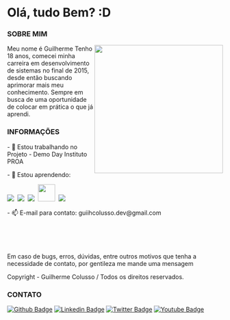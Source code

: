 # Olá, tudo Bem? :D

### SOBRE MIM

<img align="right" src="https://github.com/Gelzieny/gelzieny/blob/main/imagens/user.png?raw=true" width="300"/>

<p>Meu nome é Guilherme Tenho 18 anos, comecei minha carreira em desenvolvimento de sistemas no final de 2015, desde então buscando aprimorar mais meu conhecimento. Sempre em busca de uma oportunidade de colocar em prática o que já aprendi.</p>


### INFORMAÇÕES


<p>- 🔭 Estou trabalhando no Projeto -  Demo Day Instituto PROA</p>

<p>- 🌱 Estou aprendendo:</p> <p align="left">
  <!-- HTML Icon -->
  <img src="https://github.com/Gelzieny/gelzieny/blob/main/imagens/html.png?raw=true">&nbsp;
  <!-- CSS Icon -->
  <img src="https://github.com/Gelzieny/gelzieny/blob/main/imagens/css.png?raw=true">&nbsp;
  <!-- JS Icon -->
  <img src="https://github.com/Gelzieny/gelzieny/blob/main/imagens/js.png?raw=true">&nbsp;
  <!-- React Icon -->
  <img height='40' src="https://github.com/Gelzieny/gelzieny/blob/main/imagens/python.png?raw=true">&nbsp;
  <!-- Git Icon -->
  <img src="https://github.com/Gelzieny/gelzieny/blob/main/imagens/git.png?raw=true">&nbsp;
  
</p>

<p>- 📫 E-mail para contato: guiihcolusso.dev@gmail.com</p>

<br><br><br>

Em caso de bugs, erros, dúvidas, entre outros motivos que tenha a necessidade de contato, por gentileza me mande uma mensagem 

Copyright - Guilherme Colusso / Todos os direitos reservados.



### CONTATO

[![Github Badge](https://img.shields.io/badge/-Github-000?style=flat-square&logo=Github&logoColor=white&link=https://github.com/guiihcolusso)](https://github.com/guiihcolusso)
[![Linkedin Badge](https://img.shields.io/badge/-LinkedIn-blue?style=flat-square&logo=Linkedin&logoColor=white&link=https://www.linkedin.com/in/guiihpcolusso/)](https://www.linkedin.com/in/guiihpcolusso/)
[![Twitter Badge](https://img.shields.io/badge/-Twitter-1ca0f1?style=flat-square&labelColor=1ca0f1&logo=twitter&logoColor=white&link=https://twitter.com/guiihcolusso)](https://twitter.com/guiihcolusso)
[![Youtube Badge](https://img.shields.io/badge/-YouTube-ff0000?style=flat-square&labelColor=ff0000&logo=youtube&logoColor=white&link=https://www.youtube.com/c/MasTeer404)](https://www.youtube.com/c/MasTeer404)
